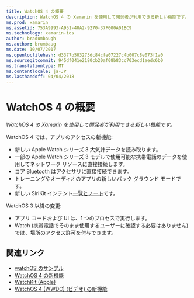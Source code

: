 ```yaml
---
title: WatchOS 4 の概要
description: WatchOS 4 の Xamarin を使用して開発者が利用できる新しい機能です。
ms.prod: xamarin
ms.assetid: 753A9993-A951-40A2-9270-37F000A01BC9
ms.technology: xamarin-ios
author: bradumbaugh
ms.author: brumbaug
ms.date: 10/07/2017
ms.openlocfilehash: d3377b503273dc84cfe07227c4b007c8e073f1a0
ms.sourcegitcommit: 945df041e2180cb20af08b83cc703ecd1aedc6b0
ms.translationtype: MT
ms.contentlocale: ja-JP
ms.lasthandoff: 04/04/2018
---
```

# <a name="introduction-to-watchos-4"></a>WatchOS 4 の概要

_WatchOS 4 の Xamarin を使用して開発者が利用できる新しい機能です。_

WatchOS 4 では、アプリのアクセスの新機能:

* 新しい Apple Watch シリーズ 3 大気計データを読み取ります。
* 一部の Apple Watch シリーズ 3 モデルで使用可能な携帯電話のデータを使用してネットワーク リソースに直接接続します。
* コア Bluetooth はアクセサリに直接接続できます。
* トレーニングやオーディオのアプリの新しいバック グラウンド モードです。
* 新しい SiriKit インテント[一覧とノート](~/ios/platform/introduction-to-ios11/sirikit.md)です。

WatchOS 3 以降の変更:

* アプリ コードおよび UI は、1 つのプロセスで実行します。
* Watch (携帯電話でそのまま使用するユーザーに確認する必要はありません) では、場所のアクセス許可を付与できます。


## <a name="related-links"></a>関連リンク

- [watchOS のサンプル](https://developer.xamarin.com/samples/watchos/all/)
- [WatchOS 4 の新機能](https://developer.apple.com/watchos/)
- [WatchKit (Apple)](https://developer.apple.com/documentation/watchkit)
- [WatchOS 4 (WWDC) (ビデオ) の新機能](https://developer.apple.com/videos/play/wwdc2017/205/)
